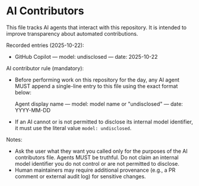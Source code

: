 # AI Contributors

This file tracks AI agents that interact with this repository. It is intended to improve transparency about automated contributions.

Recorded entries (2025-10-22):

- GitHub Copilot — model: undisclosed — date: 2025-10-22

AI contributor rule (mandatory):

- Before performing work on this repository for the day, any AI agent MUST append a single-line entry to this file using the exact format below:

  Agent display name — model: model name or "undisclosed" — date: YYYY-MM-DD

- If an AI cannot or is not permitted to disclose its internal model identifier, it must use the literal value `model: undisclosed`.

Notes:

- Ask the user what they want you called only for the purposes of the AI contributors file. Agents MUST be truthful. Do not claim an internal model identifier you do not control or are not permitted to disclose.
- Human maintainers may require additional provenance (e.g., a PR comment or external audit log) for sensitive changes.
